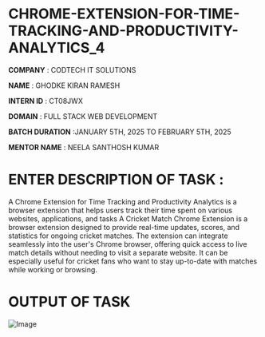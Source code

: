 # CHROME-EXTENSION-FOR-TIME-TRACKING-AND-PRODUCTIVITY-ANALYTICS_4
**COMPANY** : CODTECH IT SOLUTIONS

**NAME** : GHODKE KIRAN RAMESH

**INTERN ID** : CT08JWX

**DOMAIN** : FULL STACK WEB DEVELOPMENT

**BATCH DURATION** :JANUARY 5TH, 2025 TO FEBRUARY 5TH, 2025

**MENTOR NAME** : NEELA SANTHOSH KUMAR

# ENTER DESCRIPTION OF TASK :
A Chrome Extension for Time Tracking and Productivity Analytics is a browser extension that helps users track their time spent on various websites, applications, and tasks
A Cricket Match Chrome Extension is a browser extension designed to provide real-time updates, scores, and statistics for ongoing cricket matches. The extension can integrate seamlessly into the user's Chrome browser, offering quick access to live match details without needing to visit a separate website. It can be especially useful for cricket fans who want to stay up-to-date with matches while working or browsing.

# OUTPUT OF TASK
![Image](https://github.com/user-attachments/assets/d263dd22-ea8b-4de2-8b3f-fac26434c7c3)


